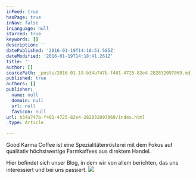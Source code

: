 ```yaml
---
inFeed: true
hasPage: true
inNav: false
inLanguage: null
starred: true
keywords: []
description: ''
datePublished: '2016-01-19T14:18:51.585Z'
dateModified: '2016-01-19T14:18:41.261Z'
title: ''
author: []
sourcePath: _posts/2016-01-19-b34a747b-f401-4725-82e4-282832097069.md
published: true
authors: []
publisher:
  name: null
  domain: null
  url: null
  favicon: null
url: b34a747b-f401-4725-82e4-282832097069/index.html
_type: Article

---
```

Good Karma Coffee ist eine Spezialitätenrösterei mit dem Fokus auf qualitativ höchstwertige Farmkaffees aus direktem Handel. 

Hier befindet sich unser Blog, in dem wir von allem berichten, das uns interessiert und bei uns passiert.
![](https://the-grid-user-content.s3-us-west-2.amazonaws.com/ca40b60e-81ad-4a15-b5df-b9544d35f4fa.jpg)